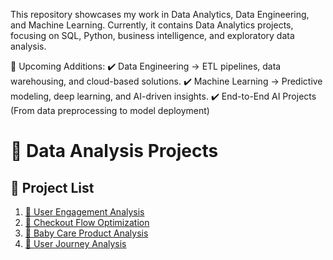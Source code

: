 This repository showcases my work in Data Analytics, Data Engineering, and Machine Learning.
Currently, it contains Data Analytics projects, focusing on SQL, Python, business intelligence, and exploratory data analysis.

🔹 Upcoming Additions:
✔️ Data Engineering → ETL pipelines, data warehousing, and cloud-based solutions.
✔️ Machine Learning → Predictive modeling, deep learning, and AI-driven insights.
✔️ End-to-End AI Projects (From data preprocessing to model deployment)

# 📂 Data Analysis Projects

## 🔗 Project List
1. [🚀 User Engagement Analysis](Data_Analysis\User_Engagement_Analysis)
2. [🛒 Checkout Flow Optimization](Data_Analysis\Checkout_Flow_Optimization)
3. [🍼 Baby Care Product Analysis](Data_Analysis\Baby_Care_Product_Analysis)
4. [👣 User Journey Analysis](Data_Analysis\User_Journey)

